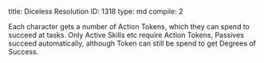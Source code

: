 title:          Diceless Resolution
ID:             1318
type:           md
compile:        2


Each character gets a number of Action Tokens, which they can spend to succeed at tasks. Only Active Skills etc require Action Tokens, Passives succeed automatically, although Token can still be spend to get Degrees of Success.